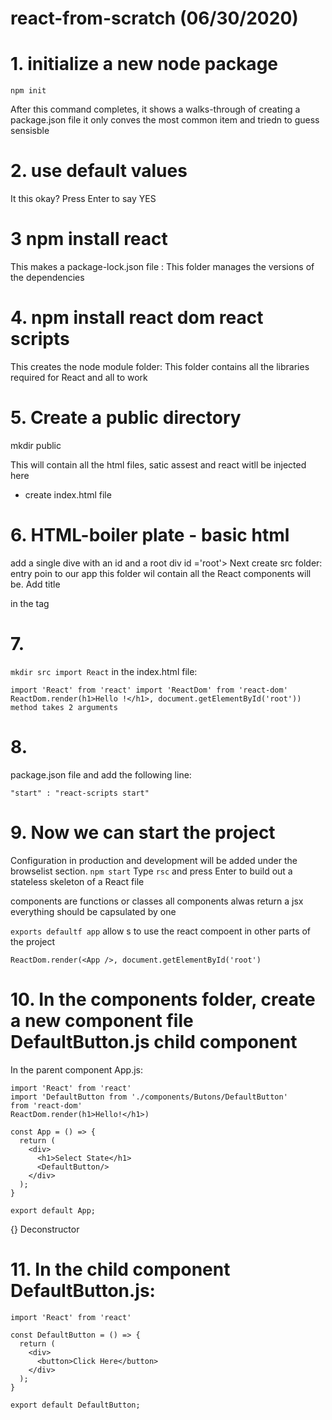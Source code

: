 # react-from-scratch (06/30/2020)

# 1. initialize a new node package

    npm init

After this command completes, it shows a walks-through of creating a package.json file
it only conves the most common item and triedn to guess sensisble

# 2. use default values
It this okay? Press Enter to say YES

# 3 npm install react
This makes a package-lock.json file : This folder manages the versions of the dependencies

# 4. npm install react dom react scripts
This creates the node module folder: This folder contains all the libraries required for React and all to work

# 5. Create  a public directory

  mkdir public

This will contain all the html files, satic assest and react witll be injected here
 - create index.html file
 
# 6. HTML-boiler plate - basic html

add a single dive with an id and a root
div id ='root'></div>
Next create src folder: entry poin to our app
this folder wil contain all the React components will be.
Add title
<title> React</title> in the <head> tag
 
 # 7. 
`mkdir src
import React`
in the index.html file:
  
`import 'React' from 'react'
import 'ReactDom' from 'react-dom'
ReactDom.render(h1>Hello !</h1>, document.getElementById('root')) method takes 2 arguments`

 # 8.
package.json file and add the following line:
        
`"start" : "react-scripts start"`
    
 # 9. Now we can start the project
Configuration in  production and development will be added under the browselist section.
`npm start`
Type `rsc`  and press  Enter to build out a stateless skeleton of a React file
  
components are functions or classes
all components alwas return a jsx
  everything should be capsulated by one <div>
  
  `exports defaultf app` allow s to use the react compoent in other parts of the project
  
  `ReactDom.render(<App />, document.getElementById('root')`

 # 10. In the components folder, create a new component file DefaultButton.js child component
In the parent component App.js:

    import 'React' from 'react'
    import 'DefaultButton from './components/Butons/DefaultButton' 
    from 'react-dom'
    ReactDom.render(h1>Hello!</h1>)

    const App = () => {
      return (
        <div>
          <h1>Select State</h1>
          <DefaultButton/>
        </div>
      );
    }

    export default App;
  
  {} Deconstructor
  
  # 11. In the child component DefaultButton.js:
  
    import 'React' from 'react'

    const DefaultButton = () => {
      return (
        <div>
          <button>Click Here</button>
        </div>
      );
    }

    export default DefaultButton;
  
  
  
  
  
  
  
  
